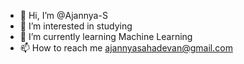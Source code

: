 - 👋 Hi, I’m @Ajannya-S
- 👀 I’m interested in studying
- 🌱 I’m currently learning Machine Learning
- 📫 How to reach me ajannyasahadevan@gmail.com

<!---
Ajannya-S/Ajannya-S is a ✨ special ✨ repository because its `README.md` (this file) appears on your GitHub profile.
You can click the Preview link to take a look at your changes.
--->
